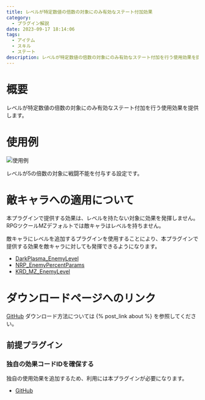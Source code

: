 ```yaml
---
title: レベルが特定数値の倍数の対象にのみ有効なステート付加効果
category:
  - プラグイン解説
date: 2023-09-17 18:14:06
tags:
  - アイテム
  - スキル
  - ステート
description: レベルが特定数値の倍数の対象にのみ有効なステート付加を行う使用効果を提供します。
---
```


# 概要

レベルが特定数値の倍数の対象にのみ有効なステート付加を行う使用効果を提供します。

# 使用例

![使用例](setting.png "使用例")

レベルが5の倍数の対象に戦闘不能を付与する設定です。

# 敵キャラへの適用について

本プラグインで提供する効果は、レベルを持たない対象に効果を発揮しません。
RPGツクールMZデフォルトでは敵キャラはレベルを持ちません。

敵キャラにレベルを追加するプラグインを使用することにより、本プラグインで提供する効果を敵キャラに対しても発揮できるようになります。

- [DarkPlasma_EnemyLevel](https://github.com/elleonard/DarkPlasma-MZ-Plugins/blob/release/DarkPlasma_EnemyLevel.js)
- [NRP_EnemyPercentParams](https://newrpg.seesaa.net/article/484538732.html)
- [KRD_MZ_EnemyLevel](https://github.com/kuroudo119/RPGMZ-Plugin/blob/master/KRD_MZ_EnemyLevel.js)

# ダウンロードページへのリンク

[GitHub](https://github.com/elleonard/DarkPlasma-MZ-Plugins/blob/release/DarkPlasma_LevelXState.js)
ダウンロード方法については {% post_link about %} を参照してください。

## 前提プラグイン

### 独自の効果コードIDを確保する

独自の使用効果を追加するため、利用には本プラグインが必要になります。

- [GitHub](https://github.com/elleonard/DarkPlasma-MZ-Plugins/blob/release/DarkPlasma_AllocateUniqueEffectCode.js)
